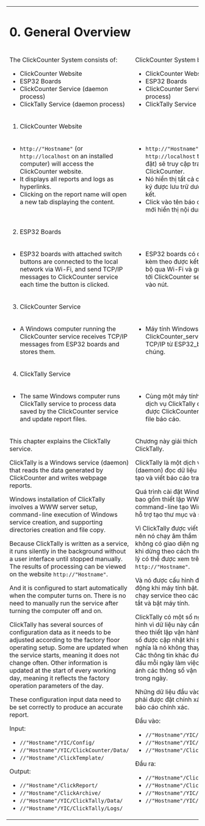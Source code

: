 <table style="border-style: none">
<tr style="border-style: none">
<td colspan=2 valign="top" style="border-style: none">

# 0. General Overview

</td>
</tr>
<tr style="border-style: none">
<td valign="top" width="50%" style="border-style: none">

The ClickCounter System consists of:

- ClickCounter Website
- ESP32 Boards
- ClickCounter Service (daemon process)
- ClickTally Service (daemon process)

</td>
<td valign="top" width="50%" style="border-style: none">

ClickCounter System bao gồm:

- ClickCounter Website
- ESP32 Boards
- ClickCounter Service (daemon process)
- ClickTally Service (daemon process)

</td>
</tr>
<tr style="border-style: none">
<td colspan=2 valign="top" width="100%" style="border-style: none">

1. ClickCounter Website

</td>
</tr>
<tr style="border-style: none">
<td valign="top" width="50%" style="border-style: none">

- `http://"Hostname"` (or `http://localhost` on an installed computer) will access the ClickCounter website.
- It displays all reports and logs as hyperlinks.
- Clicking on the report name will open a new tab displaying the content.
   
</td>
<td valign="top" width="50%" style="border-style: none">

- `http://"Hostname"` (hoặc `http://localhost` trên máy tính đã cài đặt) sẽ truy cập trang web ClickCounter.
- Nó hiển thị tất cả các báo cáo và nhật ký được lưu trữ dưới dạng siêu liên kết.
- Click vào tên báo cáo sẽ mở ra tab mới hiển thị nội dung.

</td>
</tr>
<tr style="border-style: none">
<td colspan=2 valign="top" width="100%" style="border-style: none">

2. ESP32 Boards

</td>
</tr>
<tr style="border-style: none">
<td valign="top" width="50%" style="border-style: none">

- ESP32 boards with attached switch buttons are connected to the local network via Wi-Fi, and send TCP/IP messages to  ClickCounter service each time the button is clicked.

</td>
<td valign="top" width="50%" style="border-style: none">

- ESP32 boards có các nút chuyển đổi kèm theo được kết nối với mạng cục bộ qua Wi-Fi và gửi tin nhắn TCP/IP tới ClickCounter service mỗi khi nhấp vào nút.

</td>
</tr>
<tr style="border-style: none">
<td colspan=2 valign="top" width="100%" style="border-style: none">

3. ClickCounter Service

</td>
</tr>
<tr style="border-style: none">
<td valign="top" width="50%" style="border-style: none">

- A Windows computer running the ClickCounter service receives TCP/IP messages from ESP32 boards and stores them.

</td>
<td valign="top" width="50%" style="border-style: none">

- Máy tính Windows chạy ClickCounter_service nhận tin nhắn TCP/IP từ ESP32_boards và lưu trữ chúng.

</td>
</tr>
<tr style="border-style: none">
<td colspan=2 valign="top" width="100%" style="border-style: none">

4. ClickTally Service

</td>
</tr>
<tr style="border-style: none">
<td valign="top" width="50%" style="border-style: none">

- The same Windows computer runs ClickTally service to process data saved by the ClickCounter service and update report files.

</td>
<td valign="top" width="50%" style="border-style: none">

- Cùng một máy tính Windows chạy dịch vụ ClickTally để xử lý dữ liệu được ClickCounter lưu và cập nhật file báo cáo.


</td>
</tr>
<tr style="border-style: none">
<td valign="top" width="50%" style="border-style: none">

This chapter explains the ClickTally service.

ClickTally is a Windows service (daemon) that reads the data generated by ClickCounter and writes webpage reports.

Windows installation of ClickTally involves a WWW server setup, command-line execution of Windows service creation, and supporting directories creation and file copy.

Because ClickTally is written as a service, it runs silently in the background without a user interface until stopped manually. The results of processing can be viewed on the website `http://"Hostname"`.

And it is configured to start automatically when the computer turns on. There is no need to manually run the service after turning the computer off and on.

ClickTally has several sources of configuration data as it needs to be adjusted according to the factory floor operating setup. Some are updated when the service starts, meaning it does not change often.  Other information is updated at the start of every working day, meaning it reflects the factory operation parameters of the day.

These configuration input data need to be set correctly to produce an accurate report.

Input:

- `//"Hostname"/YIC/Config/`
- `//"Hostname"/YIC/ClickCounter/Data/`
- `//"Hostname"/ClickTemplate/`

Output:

- `//"Hostname"/ClickReport/`
- `//"Hostname"/ClickArchive/`
- `//"Hostname"/YIC/ClickTally/Data/`
- `//"Hostname"/YIC/ClickTally/Logs/`

</td>
<td valign="top" width="50%" style="border-style: none">

Chương này giải thích về dịch vụ ClickTally.

ClickTally là một dịch vụ Windows (daemon) đọc dữ liệu do ClickCounter tạo và viết báo cáo trang web.

Quá trình cài đặt Windows của ClickTally bao gồm thiết lập WWW server, thực thi command-line tạo Windows service và hỗ trợ tạo thư mục và sao chép tệp.

Vì ClickTally được viết dưới dạng service nên nó chạy âm thầm trong nền mà không có giao diện người dùng cho đến khi dừng theo cách thủ công. Kết quả xử lý có thể được xem trên trang web `http://"Hostname"`.

Và nó được cấu hình để tự động khởi động khi máy tính bật. Không cần phải chạy service theo cách thủ công sau khi tắt và bật máy tính.

ClickTally có một số nguồn dữ liệu cấu hình vì dữ liệu này cần được điều chỉnh theo thiết lập vận hành của nhà máy. Một số được cập nhật khi service bắt đầu, nghĩa là nó không thay đổi thường xuyên. Các thông tin khác được cập nhật vào đầu mỗi ngày làm việc, nghĩa là nó phản ánh các thông số vận hành của nhà máy trong ngày.

Những dữ liệu đầu vào cấu hình này cần phải được đặt chính xác để tạo ra một báo cáo chính xác.

Đầu vào:

- `//"Hostname"/YIC/Config/`
- `//"Hostname"/YIC/ClickCounter/Data/`
- `//"Hostname"/ClickTemplate/`

Đầu ra:

- `//"Hostname"/ClickReport/`
- `//"Hostname"/ClickArchive/`
- `//"Hostname"/YIC/ClickTally/Data/`
- `//"Hostname"/YIC/ClickTally/Logs/`

</td>
</tr>
</table>
